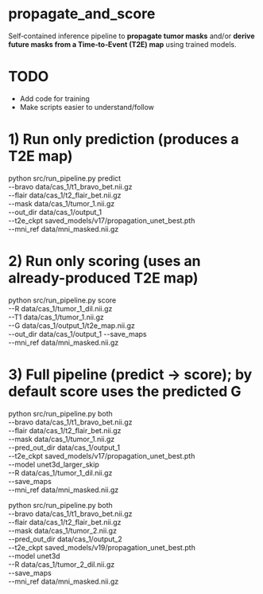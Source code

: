 # propagate_and_score

Self‑contained inference pipeline to **propagate tumor masks** and/or **derive future masks from a Time‑to‑Event (T2E) map** using trained models.

# TODO
- Add code for training
- Make scripts easier to understand/follow

# 1) Run only prediction (produces a T2E map)
python src/run_pipeline.py predict \
  --bravo data/cas_1/t1_bravo_bet.nii.gz \
  --flair data/cas_1/t2_flair_bet.nii.gz \
  --mask  data/cas_1/tumor_1.nii.gz \
  --out_dir data/cas_1/output_1 \
  --t2e_ckpt saved_models/v17/propagation_unet_best.pth \
  --mni_ref data/mni_masked.nii.gz

# 2) Run only scoring (uses an already-produced T2E map)
python src/run_pipeline.py score \
  --R data/cas_1/tumor_1_dil.nii.gz \
  --T1 data/cas_1/tumor_1.nii.gz \
  --G  data/cas_1/output_1/t2e_map.nii.gz \
  --out_dir data/cas_1/output_1 --save_maps \
  --mni_ref data/mni_masked.nii.gz

# 3) Full pipeline (predict → score); by default score uses the predicted G
python src/run_pipeline.py both \
  --bravo data/cas_1/t1_bravo_bet.nii.gz \
  --flair data/cas_1/t2_flair_bet.nii.gz \
  --mask  data/cas_1/tumor_1.nii.gz \
  --pred_out_dir data/cas_1/output_1 \
  --t2e_ckpt saved_models/v17/propagation_unet_best.pth \
  --model unet3d_larger_skip \
  --R data/cas_1/tumor_1_dil.nii.gz \
  --save_maps \
  --mni_ref data/mni_masked.nii.gz

python src/run_pipeline.py both \
  --bravo data/cas_1/t1_bravo_bet.nii.gz \
  --flair data/cas_1/t2_flair_bet.nii.gz \
  --mask  data/cas_1/tumor_2.nii.gz \
  --pred_out_dir data/cas_1/output_2 \
  --t2e_ckpt saved_models/v19/propagation_unet_best.pth \
  --model unet3d \
  --R data/cas_1/tumor_2_dil.nii.gz \
  --save_maps \
  --mni_ref data/mni_masked.nii.gz
